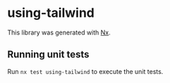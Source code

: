 # using-tailwind

This library was generated with [Nx](https://nx.dev).

## Running unit tests

Run `nx test using-tailwind` to execute the unit tests.
